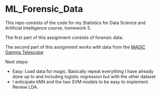 # ML_Forensic_Data

This repo consists of the code for my Statistics for Data Science and Artificial Intelligence course, homework 5.

The first part of this assignment consists of forensic data.

The second part of this assignment works with data from the [MAGIC Gamma Telescope](https://archive.ics.uci.edu/dataset/159/magic+gamma+telescope)

Next steps:
- Easy: Load data for magic. Basically repeat everything I have already done up to and including logistic regression but with the other dataset
- I anticipate kNN and the two SVM models to be easy to implement. Review LDA.